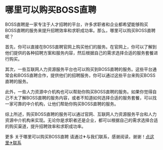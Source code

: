 # 哪里可以购买BOSS直聘

BOSS直聘是一家专注于人才招聘的平台，许多求职者和企业都希望能够购买BOSS直聘的服务来提升招聘效率和求职成功率。那么，哪里可以购买BOSS直聘呢？

首先，你可以直接在BOSS直聘官网上购买他们的服务。在官网上，你可以了解到他们提供的各种招聘方案和服务内容，然后根据自己的需求选择合适的服务套餐进行购买。

其次，一些互联网人力资源服务平台也可以购买到BOSS直聘的服务。这些平台通常会和BOSS直聘合作，提供他们的招聘服务，你可以通过这些平台来购买BOSS直聘的服务。

此外，一些人力资源中介机构也可以帮助你购买BOSS直聘的服务。如果你觉得自己不太了解BOSS直聘的服务内容，或者不知道如何选择合适的服务套餐，可以找一家可靠的中介机构，让他们帮助你购买BOSS直聘的服务。

综上所述，购买BOSS直聘的服务可以通过官网、互联网人力资源服务平台和人力资源中介机构来实现。无论你是求职者还是企业，都可以根据自己的需求选择合适的购买渠道，提升招聘效率和求职成功率。

更多 关于哪里可以购买BOSS直聘 请通过✈与我们联系，感谢阅读，谢谢！[点这里✈联系](https://sms.k02.cc)